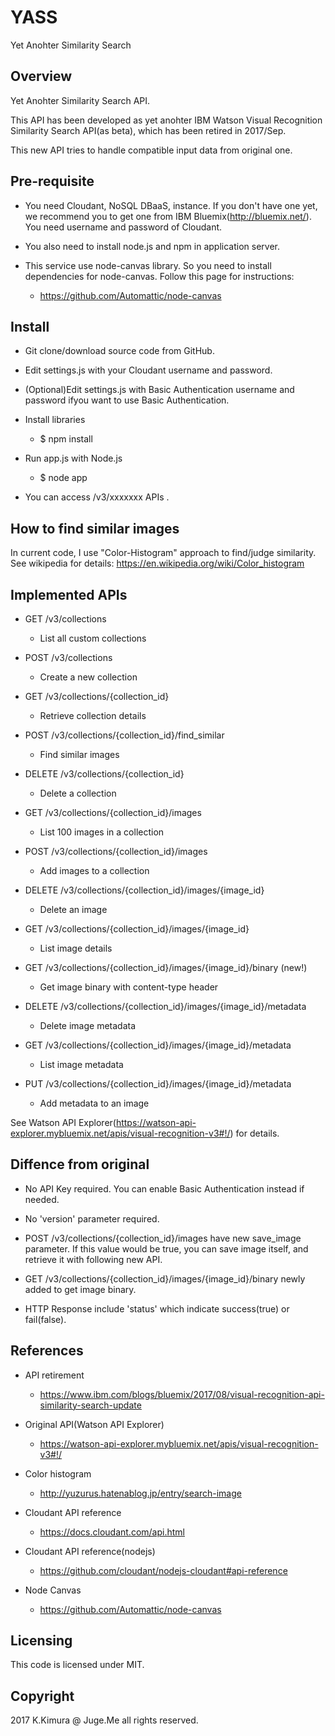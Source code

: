 # YASS

Yet Anohter Similarity Search

## Overview

Yet Anohter Similarity Search API.

This API has been developed as yet anohter IBM Watson Visual Recognition Similarity Search API(as beta), which has been retired in 2017/Sep.

This new API tries to handle compatible input data from original one.

## Pre-requisite

- You need Cloudant, NoSQL DBaaS, instance. If you don't have one yet, we recommend you to get one from IBM Bluemix(http://bluemix.net/). You need username and password of Cloudant.

- You also need to install node.js and npm in application server.

- This service use node-canvas library. So you need to install dependencies for node-canvas. Follow this page for instructions: 

    - https://github.com/Automattic/node-canvas

## Install

- Git clone/download source code from GitHub.

- Edit settings.js with your Cloudant username and password.

- (Optional)Edit settings.js with Basic Authentication username and password ifyou want to use Basic Authentication.

- Install libraries

    - $ npm install

- Run app.js with Node.js

    - $ node app

- You can access /v3/xxxxxxx APIs .

## How to find similar images

In current code, I use "Color-Histogram" approach to find/judge similarity. See wikipedia for details: https://en.wikipedia.org/wiki/Color_histogram

## Implemented APIs

- GET /v3/collections

    - List all custom collections

- POST /v3/collections

    - Create a new collection

- GET /v3/collections/{collection_id}

    - Retrieve collection details

- POST /v3/collections/{collection_id}/find_similar

    - Find similar images

- DELETE /v3/collections/{collection_id}

    - Delete a collection

- GET /v3/collections/{collection_id}/images

    - List 100 images in a collection

- POST /v3/collections/{collection_id}/images

    - Add images to a collection

- DELETE /v3/collections/{collection_id}/images/{image_id}

    - Delete an image

- GET /v3/collections/{collection_id}/images/{image_id}

    - List image details

- GET /v3/collections/{collection_id}/images/{image_id}/binary (new!)

    - Get image binary with content-type header

- DELETE /v3/collections/{collection_id}/images/{image_id}/metadata

    - Delete image metadata

- GET /v3/collections/{collection_id}/images/{image_id}/metadata

    - List image metadata

- PUT /v3/collections/{collection_id}/images/{image_id}/metadata

    - Add metadata to an image

See Watson API Explorer(https://watson-api-explorer.mybluemix.net/apis/visual-recognition-v3#!/) for details.

## Diffence from original

- No API Key required. You can enable Basic Authentication instead if needed.

- No 'version' parameter required.

- POST /v3/collections/{collection_id}/images have new save_image parameter. If this value would be true, you can save image itself, and retrieve it with following new API.

- GET /v3/collections/{collection_id}/images/{image_id}/binary newly added to get image binary.

- HTTP Response include 'status' which indicate success(true) or fail(false).

## References

- API retirement

    - https://www.ibm.com/blogs/bluemix/2017/08/visual-recognition-api-similarity-search-update

- Original API(Watson API Explorer)

    - https://watson-api-explorer.mybluemix.net/apis/visual-recognition-v3#!/

- Color histogram

    - http://yuzurus.hatenablog.jp/entry/search-image

- Cloudant API reference

    - https://docs.cloudant.com/api.html

- Cloudant API reference(nodejs)

    - https://github.com/cloudant/nodejs-cloudant#api-reference

- Node Canvas

    - https://github.com/Automattic/node-canvas

## Licensing

This code is licensed under MIT.

## Copyright

2017 K.Kimura @ Juge.Me all rights reserved.


